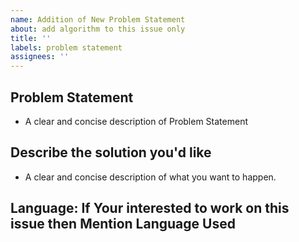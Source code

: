 ```yaml
---
name: Addition of New Problem Statement
about: add algorithm to this issue only
title: ''
labels: problem statement
assignees: ''
---
```


## **Problem Statement**

- A clear and concise description of Problem Statement

## **Describe the solution you'd like**

- A clear and concise description of what you want to happen.

## Language: **If Your interested to work on this issue then Mention Language Used**




